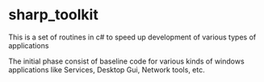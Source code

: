 # sharp_toolkit
This is a set of routines in c# to speed up development of various types of applications

The initial phase consist of baseline code for various kinds of windows applications like Services, Desktop Gui, Network tools, etc.
